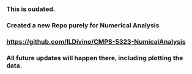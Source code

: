 ### This is oudated.
### Created a new Repo purely for Numerical Analysis
### https://github.com/ILDivino/CMPS-5323-NumicalAnalysis
### All future updates will happen there, including plotting the data.